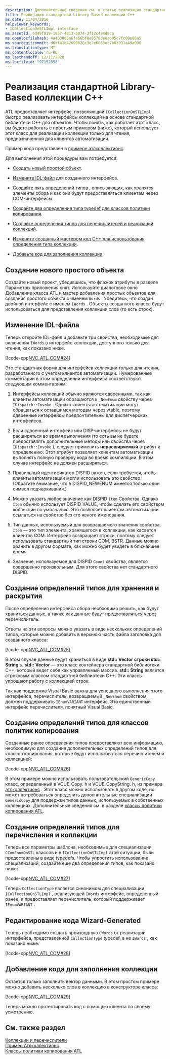 ```yaml
---
description: Дополнительные сведения см. в статье реализация стандартной Library-Based коллекции C++
title: Реализация стандартной Library-Based коллекции C++
ms.date: 11/04/2016
helpviewer_keywords:
- ICollectionOnSTLImpl interface
ms.assetid: 6d49f819-1957-4813-b074-3f12c494d8ca
ms.openlocfilehash: 4a403885a6fe66bf8e8578deeab05c7fc08e88a5
ms.sourcegitcommit: d6af41e42699628c3e2e6063ec7b03931a49a098
ms.translationtype: MT
ms.contentlocale: ru-RU
ms.lasthandoff: 12/11/2020
ms.locfileid: "97152858"
---
```

# <a name="implementing-a-c-standard-library-based-collection"></a>Реализация стандартной Library-Based коллекции C++

ATL предоставляет интерфейс, позволяющий `ICollectionOnSTLImpl` быстро реализовать интерфейсы коллекций на основе стандартной библиотеки C++ для объектов. Чтобы понять, как работает этот класс, вы будете работать с простым примером (ниже), который использует этот класс для реализации коллекции только для чтения, предназначенной для клиентов автоматизации.

Пример кода представлен в [примере атлколлектионс](../overview/visual-cpp-samples.md).

Для выполнения этой процедуры вам потребуется:

- [Создать новый простой объект](#vccongenerating_an_object).

- [Измените IDL-файл](#vcconedit_the_idl) для созданного интерфейса.

- [Создайте пять определений типов](#vcconstorage_and_exposure_typedefs) , описывающих, как хранятся элементы сбора и как они будут предоставляться клиентам через COM-интерфейсы.

- [Создайте два определения типа typedef для классов политики копирования](#vcconcopy_classes).

- [Создайте определения типов для перечислителей и реализаций коллекций](#vcconenumeration_and_collection).

- [Измените созданный мастером код C++ для использования определения типа коллекции](#vcconedit_the_generated_code).

- [Добавьте код для заполнения коллекции](#vcconpopulate_the_collection).

## <a name="generating-a-new-simple-object"></a><a name="vccongenerating_an_object"></a> Создание нового простого объекта

Создайте новый проект, убедившись, что флажок атрибуты в разделе Параметры приложения снят. Используйте диалоговое окно Добавление класса ATL и мастер добавления простых объектов для создания простого объекта с именем `Words` . Убедитесь, что создан двойной интерфейс с именем `IWords` . Объекты созданного класса будут использоваться для представления коллекции слов (то есть строк).

## <a name="editing-the-idl-file"></a><a name="vcconedit_the_idl"></a> Изменение IDL-файла

Теперь откройте IDL-файл и добавьте три свойства, необходимые для включения `IWords` в интерфейс коллекции, доступного только для чтения, как показано ниже.

[!code-cpp[NVC_ATL_COM#24](../atl/codesnippet/cpp/implementing-an-stl-based-collection_1.idl)]

Это стандартная форма для интерфейса коллекции только для чтения, разработанного с учетом клиентов автоматизации. Нумерованные комментарии в этом определении интерфейса соответствуют следующим комментариям:

1. Интерфейсы коллекций обычно являются сдвоенными, так как клиенты автоматизации обращаются к `_NewEnum` свойству через `IDispatch::Invoke` . Однако клиенты автоматизации могут обращаться к оставшимся методам через vtable, поэтому сдвоенные интерфейсы предпочтительны для диспетчерских интерфейсов.

1. Если сдвоенный интерфейс или DISP-интерфейсы не будут расширяться во время выполнения (то есть вы не будете предоставлять дополнительные методы или свойства через `IDispatch::Invoke` ), следует применить **нерасширяемый** атрибут к определению. Этот атрибут позволяет клиентам автоматизации выполнять полную проверку кода во время компиляции. В этом случае интерфейс не должен расширяться.

1. Правильный идентификатор DISPID важен, если требуется, чтобы клиенты автоматизации могли использовать это свойство. (Обратите внимание, что в DISPID_NEWENUM имеется только один символ подчеркивания.)

1. Можно указать любое значение как DISPID `Item` Свойства. Однако `Item` обычно использует DISPID_VALUE, чтобы сделать его свойством коллекции по умолчанию. Это позволяет клиентам автоматизации ссылаться на свойство без его явного именования.

1. Тип данных, используемый для возвращаемого значения свойства, `Item` — это тип элемента, хранящегося в коллекции, как касается клиентов COM. Интерфейс возвращает строки, поэтому следует использовать стандартный тип строки COM, BSTR. Данные можно хранить в другом формате, как можно будет увидеть в ближайшее время.

1. Значение, используемое для DISPID `Count` свойства, является совершенно произвольным. Для этого свойства нет стандартного DISPID.

## <a name="creating-typedefs-for-storage-and-exposure"></a><a name="vcconstorage_and_exposure_typedefs"></a> Создание определений типов для хранения и раскрытия

После определения интерфейса сбора необходимо решить, как будут храниться данные, а также как данные будут предоставляться через перечислитель.

Ответы на эти вопросы можно указать в виде нескольких определений типов, которые можно добавить в верхнюю часть файла заголовка для созданного класса:

[!code-cpp[NVC_ATL_COM#25](../atl/codesnippet/cpp/implementing-an-stl-based-collection_2.h)]

В этом случае данные будут храниться в виде **std:: Vector** **строки std:: String** s. **std:: Vector** — это класс контейнера стандартной библиотеки C++, который ведет себя как управляемый массив. **std:: String** является строковым классом стандартной библиотеки C++. Эти классы упрощают работу с коллекцией строк.

Так как поддержка Visual Basic важна для успешного выполнения этого интерфейса, перечислитель, возвращаемый `_NewEnum` свойством, должен поддерживать `IEnumVARIANT` интерфейс. Это единственный интерфейс перечислителя, понятный Visual Basic.

## <a name="creating-typedefs-for-copy-policy-classes"></a><a name="vcconcopy_classes"></a> Создание определений типов для классов политик копирования

Созданные ранее определения типов предоставляют всю информацию, необходимую для создания дополнительных определений типов для классов копирования, которые будут использоваться перечислителем и коллекцией:

[!code-cpp[NVC_ATL_COM#26](../atl/codesnippet/cpp/implementing-an-stl-based-collection_3.h)]

В этом примере можно использовать пользовательский `GenericCopy` класс, определенный в VCUE_Copy. h и VCUE_CopyString. h, из примера [атлколлектионс](../overview/visual-cpp-samples.md) . Этот класс можно использовать в другом коде, но может потребоваться определить дополнительные специализации `GenericCopy` для поддержки типов данных, используемых в собственных коллекциях. Дополнительные сведения см. в разделе [классы политики копирования ATL](../atl/atl-copy-policy-classes.md).

## <a name="creating-typedefs-for-enumeration-and-collection"></a><a name="vcconenumeration_and_collection"></a> Создание определений типов для перечисления и коллекции

Теперь все параметры шаблона, необходимые для специализации `CComEnumOnSTL` классов и в `ICollectionOnSTLImpl` этой ситуации, были предоставлены в виде typedefs. Чтобы упростить использование специализаций, создайте еще два определения типов, как показано ниже:

[!code-cpp[NVC_ATL_COM#27](../atl/codesnippet/cpp/implementing-an-stl-based-collection_4.h)]

Теперь `CollectionType` является синонимом для специализации `ICollectionOnSTLImpl` , реализующей `IWords` интерфейс, определенный ранее, и предоставляет перечислитель, который поддерживает `IEnumVARIANT` .

## <a name="editing-the-wizard-generated-code"></a><a name="vcconedit_the_generated_code"></a> Редактирование кода Wizard-Generated

Теперь необходимо создать производную `CWords` от реализации интерфейса, представленной `CollectionType` typedef, а не `IWords` , как показано ниже:

[!code-cpp[NVC_ATL_COM#28](../atl/codesnippet/cpp/implementing-an-stl-based-collection_5.h)]

## <a name="adding-code-to-populate-the-collection"></a><a name="vcconpopulate_the_collection"></a> Добавление кода для заполнения коллекции

Остается только заполнить вектор данными. В этом простом примере можно добавить несколько слов в коллекцию в конструкторе класса:

[!code-cpp[NVC_ATL_COM#29](../atl/codesnippet/cpp/implementing-an-stl-based-collection_6.h)]

Теперь можно протестировать код с помощью клиента по своему усмотрению.

## <a name="see-also"></a>См. также раздел

[Коллекции и перечислители](../atl/atl-collections-and-enumerators.md)<br/>
[Пример Атлколлектионс](../overview/visual-cpp-samples.md)<br/>
[Классы политики копирования ATL](../atl/atl-copy-policy-classes.md)
